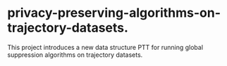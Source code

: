 # privacy-preserving-algorithms-on-trajectory-datasets.
This project introduces a new data structure PTT for running global suppression algorithms on trajectory datasets.
